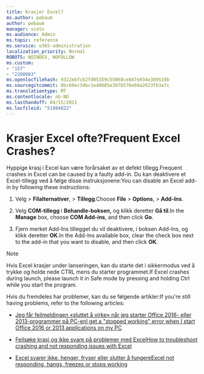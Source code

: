 ```yaml
---
title: Krasjer Excel?
ms.author: pebaum
author: pebaum
manager: scotv
ms.audience: Admin
ms.topic: reference
ms.service: o365-administration
localization_priority: Normal
ROBOTS: NOINDEX, NOFOLLOW
ms.custom:
- "157"
- "2200003"
ms.openlocfilehash: 9322ebfcb2fd05359c55068ce847e934e389519b
ms.sourcegitcommit: 8bc60ec34bc1e40685e3976576e04a2623f63a7c
ms.translationtype: MT
ms.contentlocale: nb-NO
ms.lasthandoff: 04/15/2021
ms.locfileid: "51804822"
---
```

# <a name="frequent-excel-crashes"></a><span data-ttu-id="6f4ae-102">Krasjer Excel ofte?</span><span class="sxs-lookup"><span data-stu-id="6f4ae-102">Frequent Excel Crashes?</span></span>

<span data-ttu-id="6f4ae-103">Hyppige krasj i Excel kan være forårsaket av et defekt tillegg.</span><span class="sxs-lookup"><span data-stu-id="6f4ae-103">Frequent crashes in Excel can be caused by a faulty add-in.</span></span> <span data-ttu-id="6f4ae-104">Du kan deaktivere et Excel-tillegg ved å følge disse instruksjonene:</span><span class="sxs-lookup"><span data-stu-id="6f4ae-104">You can disable an Excel add-in by following these instructions:</span></span>
  
1. <span data-ttu-id="6f4ae-105">Velg  \> **Filalternativer**, \> **Tillegg**.</span><span class="sxs-lookup"><span data-stu-id="6f4ae-105">Choose **File** \> **Options**, \> **Add-Ins**.</span></span>

2. <span data-ttu-id="6f4ae-106">Velg **COM-tillegg** i **Behandle-boksen,** og klikk deretter **Gå til**.</span><span class="sxs-lookup"><span data-stu-id="6f4ae-106">In the **Manage** box, choose **COM Add-ins**, and then click **Go**.</span></span>

3. <span data-ttu-id="6f4ae-107">Fjern merket Add-Ins tillegget du vil deaktivere, i boksen Add-Ins, og klikk deretter **OK**.</span><span class="sxs-lookup"><span data-stu-id="6f4ae-107">In the Add-Ins available box, clear the check box next to the add-in that you want to disable, and then click **OK**.</span></span>

> [!NOTE]
> <span data-ttu-id="6f4ae-108">Hvis Excel krasjer under lanseringen, kan du starte det i sikkermodus ved å trykke og holde nede CTRL mens du starter programmet.</span><span class="sxs-lookup"><span data-stu-id="6f4ae-108">If Excel crashes during launch, please launch it in Safe mode by pressing and holding Ctrl while you start the program.</span></span>
  
<span data-ttu-id="6f4ae-109">Hvis du fremdeles har problemer, kan du se følgende artikler:</span><span class="sxs-lookup"><span data-stu-id="6f4ae-109">If you're still having problems, refer to the following articles:</span></span>
  
- [<span data-ttu-id="6f4ae-110">Jeg får feilmeldingen «sluttet å virke» når jeg starter Office 2016- eller 2013-programmer på PC-en</span><span class="sxs-lookup"><span data-stu-id="6f4ae-110">I get a "stopped working" error when I start Office 2016 or 2013 applications on my PC</span></span>](https://support.office.com/article/52bd7985-4e99-4a35-84c8-2d9b8301a2fa.aspx)

- [<span data-ttu-id="6f4ae-111">Feilsøke krasj og ikke svare på problemer med Excel</span><span class="sxs-lookup"><span data-stu-id="6f4ae-111">How to troubleshoot crashing and not responding issues with Excel</span></span>](https://support.microsoft.com/help/2758592/how-to-troubleshoot-crashing-and-not-responding-issues-with-excel)

- [<span data-ttu-id="6f4ae-112">Excel svarer ikke, henger, fryser eller slutter å fungere</span><span class="sxs-lookup"><span data-stu-id="6f4ae-112">Excel not responding, hangs, freezes or stops working</span></span>](https://support.office.com/article/37e7d3c9-9e84-40bf-a805-4ca6853a1ff4.aspx)
